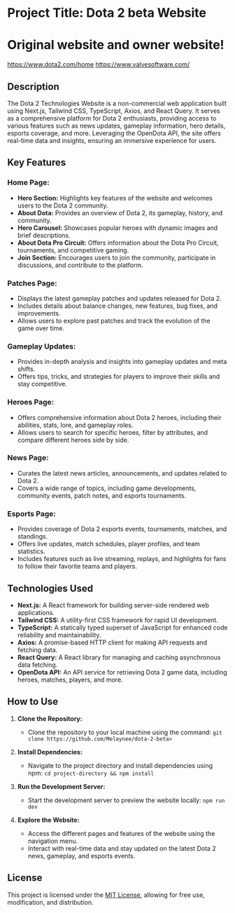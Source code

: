 # Project Title: Dota 2 beta Website

# Original website and owner website! 
  https://www.dota2.com/home
  https://www.valvesoftware.com/
  

## Description

The Dota 2 Technologies Website is a non-commercial web application built using Next.js, Tailwind CSS, TypeScript, Axios, and React Query. It serves as a comprehensive platform for Dota 2 enthusiasts, providing access to various features such as news updates, gameplay information, hero details, esports coverage, and more. Leveraging the OpenDota API, the site offers real-time data and insights, ensuring an immersive experience for users.

## Key Features

### Home Page:

- **Hero Section:** Highlights key features of the website and welcomes users to the Dota 2 community.
- **About Dota:** Provides an overview of Dota 2, its gameplay, history, and community.
- **Hero Carousel:** Showcases popular heroes with dynamic images and brief descriptions.
- **About Dota Pro Circuit:** Offers information about the Dota Pro Circuit, tournaments, and competitive gaming.
- **Join Section:** Encourages users to join the community, participate in discussions, and contribute to the platform.

### Patches Page:

- Displays the latest gameplay patches and updates released for Dota 2.
- Includes details about balance changes, new features, bug fixes, and improvements.
- Allows users to explore past patches and track the evolution of the game over time.

### Gameplay Updates:

- Provides in-depth analysis and insights into gameplay updates and meta shifts.
- Offers tips, tricks, and strategies for players to improve their skills and stay competitive.

### Heroes Page:

- Offers comprehensive information about Dota 2 heroes, including their abilities, stats, lore, and gameplay roles.
- Allows users to search for specific heroes, filter by attributes, and compare different heroes side by side.

### News Page:

- Curates the latest news articles, announcements, and updates related to Dota 2.
- Covers a wide range of topics, including game developments, community events, patch notes, and esports tournaments.

### Esports Page:

- Provides coverage of Dota 2 esports events, tournaments, matches, and standings.
- Offers live updates, match schedules, player profiles, and team statistics.
- Includes features such as live streaming, replays, and highlights for fans to follow their favorite teams and players.

## Technologies Used

- **Next.js:** A React framework for building server-side rendered web applications.
- **Tailwind CSS:** A utility-first CSS framework for rapid UI development.
- **TypeScript:** A statically typed superset of JavaScript for enhanced code reliability and maintainability.
- **Axios:** A promise-based HTTP client for making API requests and fetching data.
- **React Query:** A React library for managing and caching asynchronous data fetching.
- **OpenDota API:** An API service for retrieving Dota 2 game data, including heroes, matches, players, and more.

## How to Use

1. **Clone the Repository:**
   - Clone the repository to your local machine using the command: `git clone https://github.com/Melaynee/dota-2-beta>`

2. **Install Dependencies:**
   - Navigate to the project directory and install dependencies using npm: `cd project-directory && npm install`

3. **Run the Development Server:**
   - Start the development server to preview the website locally: `npm run dev`

4. **Explore the Website:**
   - Access the different pages and features of the website using the navigation menu.
   - Interact with real-time data and stay updated on the latest Dota 2 news, gameplay, and esports events.

## License

This project is licensed under the [MIT License](https://opensource.org/licenses/MIT), allowing for free use, modification, and distribution.


